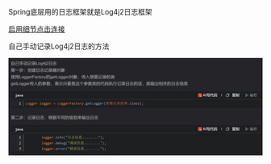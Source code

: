 Spring底层用的日志框架就是Log4j2日志框架

[启用细节点击连接](https://blog.csdn.net/weixin_45832694/article/details/127621655?ops_request_misc=%257B%2522request%255Fid%2522%253A%2522514ccda2cb245b31f6e7c947bbaa2da9%2522%252C%2522scm%2522%253A%252220140713.130102334.pc%255Fall.%2522%257D&request_id=514ccda2cb245b31f6e7c947bbaa2da9&biz_id=0&utm_medium=distribute.pc_search_result.none-task-blog-2~all~first_rank_ecpm_v1~rank_v31_ecpm-1-127621655-null-null.142^v102^pc_search_result_base4&utm_term=spring%E5%90%AF%E7%94%A8log4%E5%B0%86&spm=1018.2226.3001.4187)

自己手动记录Log4j2日志的方法  

![](assets/03Spring启用Log4j2日志框架/file-20250723141113648.png)